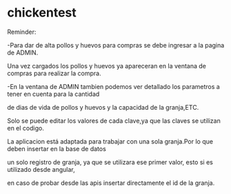 # chickentest
Reminder:

-Para dar de alta pollos y huevos para compras se debe ingresar a la pagina de ADMIN.

Una vez cargados los pollos y huevos ya apareceran en la ventana de compras para realizar la compra.

-En la ventana de ADMIN tambien podemos ver detallado los parametros a tener en cuenta para la cantidad

de dias de vida de pollos y huevos y la capacidad de la granja,ETC.

Solo se puede editar los valores de cada clave,ya que las claves se utilizan en el codigo.

La aplicacion está adaptada para trabajar con una sola granja.Por lo que deben insertar en la base de datos

un solo registro de granja, ya que se utilizara ese primer valor, esto si es utilizado desde angular, 

en caso de probar desde las apis insertar directamente el id de la granja.
